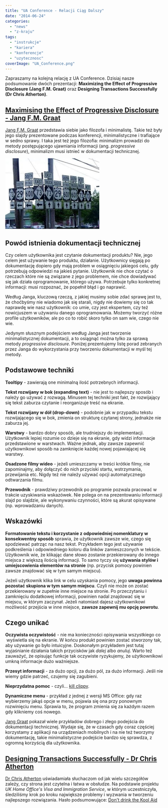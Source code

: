 ```yaml
---
title: "UA Conference - Relacji Ciąg Dalszy"
date: "2014-06-24"
categories: 
  - "news"
  - "z-kraju"
tags: 
  - "instrukcje"
  - "kariera"
  - "konferencje"
  - "uzytecznosc"
coverImage: "UA_Conference.png"
---
```


Zapraszamy na kolejną relację z UA Conference. Dzisiaj nasze podsumowanie dwóch prezentacji: **Maximizing the Effect of Progressive Disclosure (Jang F.M. Graat)** oraz **Designing Transactions Successfully (Dr Chris Atherton)**.

## [Maximising the Effect of Progressive Disclosure - Jang F.M. Graat](http://www.uaeurope.com/conference/sessions.html#progressivedisclosure)

[Jang F.M. Graat](http://jang.nl/) przedstawia siebie jako filozofa i minimalistę. Takie też były jego slajdy prezentowane podczas konferencji, minimalistyczne i trafiające w sedno sprawy. I taka jest też jego filozofia: minimalizm prowadzi do metody postępującego ujawniania informacji (ang. _progressive disclosure_), minimalizm musi istnieć w dokumentacji technicznej.

[![confusing-street-signs](images/confusing-street-signs-300x225.jpg)](http://techwriter.pl/wp-content/uploads/2014/06/confusing-street-signs.jpg)

## Powód istnienia dokumentacji technicznej

Czy celem użytkownika jest czytanie dokumentacji produktu? Nie, jego celem jest używanie tego produktu, działanie. Użytkownicy sięgają po dokumentację dopiero gdy mają problem w osiągnięciu jakiegoś celu, gdy potrzebują odpowiedzi na jakieś pytanie. Użytkownik nie chce czytać o rzeczach które nie są związane z jego problemem, nie chce dowiadywać się jak działa oprogramowanie, którego używa. Potrzebuje tylko konkretnej informacji: musi rozpoznać, że popełnił błąd i go naprawić.

Według Janga, kluczową rzeczą, z jakiej musimy sobie zdać sprawę jest to, że choćbyśmy nie wiadomo jak się starali, nigdy nie dowiemy się co tak naprawdę wie nasz użytkownik: co umie, czy jest ekspertem, czy też nowicjuszem w używaniu danego oprogramowania. Możemy tworzyć różne profile użytkowników, ale po co to robić skoro tylko on sam wie, czego nie wie.

Jedynym słusznym podejściem według Janga jest tworzenie minimalistycznej dokumentacji, a to osiągnąć można tylko za sprawą metody _progressive disclosure_. Poniżej prezentujemy listę porad zebranych przez Janga do wykorzystania przy tworzeniu dokumentacji w myśl tej metody.

## Podstawowe techniki

**Tooltipy** - zawierają one minimalną ilość potrzebnych informacji.

**Tekst rozwijany w bok (expanding text)** - nie jest to najlepszy sposób i należy go używać z rozwagą. Minusem tej techniki jest fakt, że rozwijający się tekst zaburza czytanie i reorganizuje treść na ekranie.

**Tekst rozwijany w dół (drop-down)** - podobnie jak w przypadku tekstu rozwijającego się w bok, zmienia on strukturę czytanej strony, jednakże nie zaburza jej.

**Warstwy** - bardzo dobry sposób, ale trudniejszy do implementacji. Użytkownik lepiej rozumie co dzieje się na ekranie, gdy widzi informacje przedstawione w warstwach. Ważne jednak, aby zawsze zapewnić użytkownikowi sposób na zamknięcie każdej nowej pojawiającej się warstwy.

**Osadzone filmy wideo** - jeżeli umieszczamy w treści krótkie filmy, nie zapominajmy, aby dołączyć do nich przyciski startu, wstrzymania, przewijania etc. Nigdy też nie należy używać opcji automatycznego odtwarzania filmu.

**Przewodnik** - prawdziwy przewodnik po programie pozwala pracować w trakcie uzyskiwania wskazówek. Nie polega on na prezentowaniu informacji slajd po slajdzie, ale wykonywaniu czynności, które są akurat opisywane (np. wprowadzaniu danych).

## Wskazówki

**Formatowanie tekstu i korzystanie z odpowiedniej nomenklatury w konsekwentny sposób** sprawia, że użytkownik zawsze wie, czego się spodziewać patrząc na nasz tekst. Przykładem tego jest używanie podkreślenia i odpowiedniego koloru dla linków zamieszczonych w tekście. Użytkownik wie, że klikając dane słowo zostanie przekierowany do innego miejsca z większą ilością informacji. To samo tyczy się **używania stylów i umiejscowienia elementów na stronie** (np. przycisk pomocy powinien zawsze znajdować się w tym samym miejscu).

Jeżeli użytkownik klika link w celu uzyskania pomocy, jego **uwaga powinna pozostać skupiona w tym samym miejscu**. Czyli nie może on zostać przekierowany w zupełnie inne miejsce na stronie. Po przeczytaniu i zamknięciu dodatkowej informacji, powinien nadal znajdować się w miejscu, w którym zaczynał. Jeżeli natomiast dajesz użytkownikowi możliwość przejścia w inne miejsce, **zawsze zapewnij mu opcję powrotu**.

## Czego unikać

**Oczywista oczywistość** - nie ma konieczności opisywania wszystkiego co  wyświetla się na ekranie. W końcu produkt powinien zostać stworzony tak, aby używanie go było intuicyjne. Doskonałym przykładem jest tutaj wyjaśnianie działania takich przycisków jak _dalej_ albo _anuluj_. Warto też zauważyć, że opisując funkcje tak oczywiste ryzykujemy, że użytkownikowi umkną informacje dużo ważniejsze.

**Przesyt informacji** - za dużo opcji, za dużo pól, za dużo informacji. Jeśli nie wiemy gdzie patrzeć, czujemy się zagubieni.

**Nieprzydatna pomoc** - czyli… [kill clippy](http://www.cracked.com/blog/clippy-finally-messes-with-the-wrong-word-doc/).

**Dynamiczne menu** - przykład z jednej z wersji MS Office: gdy raz wybierzemy jakąś opcje w menu, pojawia się ona przy ponownym rozwinięciu menu. Sprawia to, że program zmienia się za każdym razem gdy klikniemy coś nowego.

[Jang Graat](http://jang.nl/) pokazał wiele przykładów dobrego i złego podejścia do dokumentacji technicznej. Wydaje się, że w czasach gdy coraz częściej korzystamy z aplikacji na urządzeniach mobilnych i na nie też tworzymy dokumentację, takie minimalistyczne podejście bardzo się sprawdza, z ogromną korzyścią dla użytkownika.

## [**Designing Transactions Successfully - Dr Chris Atherton**](http://www.uaeurope.com/conference/sessions.html#successfultransactions)

[Dr Chris Atherton](http://www.equalexperts.com/) uświadamiała słuchaczom od jak wielu szczegółów zależy, czy strona jest czytelna i łatwa w obsłudze. Na podstawie projektu _UK Home Office's Visa and Immigration Service_, w którym uczestniczyła, śledziliśmy krok po kroku największe problemy i wyzwania w tworzeniu najlepszego rozwiązania. Hasło podsumowujące: [Don't drink the Kool Aid](http://en.wikipedia.org/wiki/Drinking_the_Kool-Aid)
